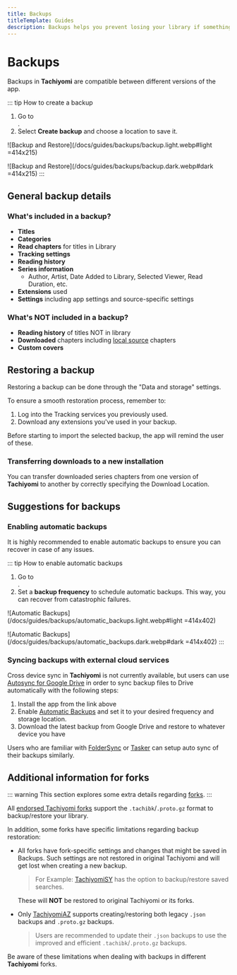 ```yaml
---
title: Backups
titleTemplate: Guides
description: Backups helps you prevent losing your library if something happens.
---
```


# Backups

Backups in **Tachiyomi** are compatible between different versions of the app.

::: tip How to create a backup
1. Go to <nav to="data-and-storage">.
1. Select **Create backup** and choose a location to save it.

![Backup and Restore](/docs/guides/backups/backup.light.webp#light =414x215)

![Backup and Restore](/docs/guides/backups/backup.dark.webp#dark =414x215)
:::

## General backup details

### What's included in a backup?
- **Titles**
- **Categories**
- **Read chapters** for titles in Library
- **Tracking settings**
- **Reading history**
- **Series information**
  - Author, Artist, Date Added to Library, Selected Viewer, Read Duration, etc.
- **Extensions** used
- **Settings** including app settings and source-specific settings

### What's NOT included in a backup?
- **Reading history** of titles NOT in library
- **Downloaded** chapters including [local source](/docs/guides/local-source/) chapters
- **Custom covers**

## Restoring a backup
Restoring a backup can be done through the "Data and storage" settings.

To ensure a smooth restoration process, remember to:

1. Log into the Tracking services you previously used.
1. Download any extensions you've used in your backup.

Before starting to import the selected backup, the app will remind the user of these.

### Transferring downloads to a new installation
You can transfer downloaded series chapters from one version of **Tachiyomi** to another
by correctly specifying the Download Location.

## Suggestions for backups

### Enabling automatic backups
It is highly recommended to enable automatic backups to ensure you can recover in case of any issues.

::: tip How to enable automatic backups
1. Go to <nav to="data-and-storage">.
1. Set a **backup frequency** to schedule automatic backups.
This way, you can recover from catastrophic failures.

![Automatic Backups](/docs/guides/backups/automatic_backups.light.webp#light =414x402)

![Automatic Backups](/docs/guides/backups/automatic_backups.dark.webp#dark =414x402)
:::

### Syncing backups with external cloud services
Cross device sync in **Tachiyomi** is not currently available, but users can use
[Autosync for Google Drive](https://play.google.com/store/apps/details?id=com.ttxapps.drivesync)
in order to sync backup files to Drive automatically with the following steps:

1. Install the app from the link above
2. Enable [Automatic Backups](/docs/guides/backups#enabling-automatic-backups) and set it to your desired frequency and storage location.
3. Download the latest backup from Google Drive and restore to whatever device you have

Users who are familiar with [FolderSync](https://play.google.com/store/apps/details?id=dk.tacit.android.foldersync.lite)
or [Tasker](https://play.google.com/store/apps/details?id=net.dinglisch.android.taskerm) can setup auto sync of their backups similarly.

## Additional information for forks

::: warning
This section explores some extra details regarding [forks](/forks/).
:::

All [endorsed Tachiyomi forks](/forks/) support the `.tachibk`/`.proto.gz` format to backup/restore your library.

In addition, some forks have specific limitations regarding backup restoration:

- All forks have fork-specific settings and changes that might be saved in Backups.
  Such settings are not restored in original Tachiyomi and will get lost when creating a new backup.
  > For Example: [TachiyomiSY](/forks/TachiyomiSY/) has the option to backup/restore saved searches.

  These will **NOT** be restored to original Tachiyomi or its forks.
- Only [TachiyomiAZ](/forks/TachiyomiAZ/) supports creating/restoring both legacy `.json` backups and `.proto.gz` backups.
  > Users are recommended to update their `.json` backups to use the improved and efficient `.tachibk`/`.proto.gz` backups.

Be aware of these limitations when dealing with backups in different **Tachiyomi** forks.
